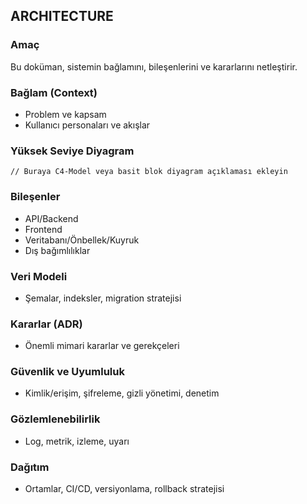 ## ARCHITECTURE

### Amaç
Bu doküman, sistemin bağlamını, bileşenlerini ve kararlarını netleştirir.

### Bağlam (Context)
- Problem ve kapsam
- Kullanıcı personaları ve akışlar

### Yüksek Seviye Diyagram
```
// Buraya C4-Model veya basit blok diyagram açıklaması ekleyin
```

### Bileşenler
- API/Backend
- Frontend
- Veritabanı/Önbellek/Kuyruk
- Dış bağımlılıklar

### Veri Modeli
- Şemalar, indeksler, migration stratejisi

### Kararlar (ADR)
- Önemli mimari kararlar ve gerekçeleri

### Güvenlik ve Uyumluluk
- Kimlik/erişim, şifreleme, gizli yönetimi, denetim

### Gözlemlenebilirlik
- Log, metrik, izleme, uyarı

### Dağıtım
- Ortamlar, CI/CD, versiyonlama, rollback stratejisi


